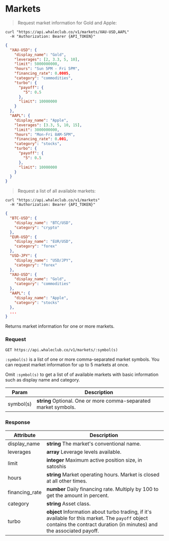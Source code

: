 # Markets

> Request market information for Gold and Apple:

```shell
curl "https://api.whaleclub.co/v1/markets/XAU-USD,AAPL"
  -H "Authorization: Bearer {API_TOKEN}"
```
```json
{
  "XAU-USD": {
    "display_name": "Gold",
    "leverages": [2, 3.3, 5, 10],
    "limit": 5000000000,
    "hours": "Sun 5PM - Fri 5PM",
    "financing_rate": 0.0005,
    "category": "commodities",
    "turbo": {
      "payoff": {
        "5": 0.5
      },
      "limit": 10000000
    }
  },
  "AAPL": {
    "display_name": "Apple",
    "leverages": [3.3, 5, 10, 15],
    "limit": 3000000000,
    "hours": "Mon-Fri 8AM-5PM",
    "financing_rate": 0.001,
    "category": "stocks",
    "turbo": {
      "payoff": {
        "5": 0.5
      },
      "limit": 10000000
    }
  }
}
```

> Request a list of all available markets:

```shell
curl "https://api.whaleclub.co/v1/markets"
  -H "Authorization: Bearer {API_TOKEN}"
```
```json
{
  "BTC-USD": {
    "display_name": "BTC/USD",
    "category": "crypto"
  },
  "EUR-USD": {
    "display_name": "EUR/USD",
    "category": "forex"
  },
  "USD-JPY": {
    "display_name": "USD/JPY",
    "category": "forex"
  },
  "XAU-USD": {
    "display_name": "Gold",
    "category": "commodities"
  },
  "AAPL": {
    "display_name": "Apple",
    "category": "stocks"
  },
  ...
}
```

Returns market information for one or more markets.

### Request

`GET https://api.whaleclub.co/v1/markets/:symbol(s)`

`:symbol(s)` is a list of one or more comma-separated market symbols. You can request market information for up to 5 markets at once.

Omit `:symbol(s)` to get a list of of available markets with basic information such as display name and category.

Param | Description
---------- | -------
symbol(s) | **string** Optional. One or more comma-separated market symbols.

### Response

Attribute | Description
---------- | -------
display_name | **string** The market's conventional name.
leverages | **array** Leverage levels available.
limit | **integer** Maximum active position size, in satoshis
hours | **string** Market operating hours. Market is closed at all other times.
financing_rate | **number** Daily financing rate. Multiply by 100 to get the amount in percent.
category | **string** Asset class.
turbo | **object** Information about turbo trading, if it's available for this market. The `payoff` object contains the contract duration (in minutes) and the associated payoff.